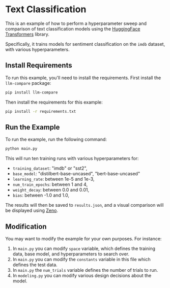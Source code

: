 # Text Classification

This is an example of how to perform a hyperparameter sweep and comparison of
text classification models using the
[HuggingFace Transformers](https://huggingface.co/transformers/) library.

Specifically, it trains models for sentiment classification on the `imdb`
dataset, with various hyperparameters.

## Install Requirements

To run this example, you'll need to install the requirements.
First install the `llm-compare` package:

```bash
pip install llm-compare
```

Then install the requirements for this example:

```bash
pip install -r requirements.txt
```

## Run the Example

To run the example, run the following command:

```bash
python main.py
```

This will run ten training runs with various hyperparameters for:

* `training_dataset`: "imdb" or "sst2",
* `base_model`: "distilbert-base-uncased", "bert-base-uncased"
* `learning_rate`: between 1e-5 and 1e-3,
* `num_train_epochs`: between 1 and 4,
* `weight_decay`: between 0.0 and 0.01,
* `bias`: between -1.0 and 1.0,

The results will then be saved to `results.json`, and a visual
comparison will be displayed using [Zeno](https://zenoml.com/).

## Modification

You may want to modify the example for your own purposes. For
instance:

1. In `main.py` you can modify `space` variable, which defines the training data,
   base model, and hyperparameters to search over.
2. In `main.py` you can modify the `constants` variable in this file which
   defines the test data.
3. In `main.py` the `num_trials` variable defines the number of trials to run.
4. In `modeling.py` you can modify various design decisions about the model.
